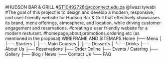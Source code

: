 #HUDSON BAR & GRILL
#ST10492728@rcconnect.edu.za @lwazi tywabi
#The goal of this project is to design and develop a modern, responsive, and user-friendly website for Hudson Bar & Grill that effectively showcases its brand, menu offerings, atmosphere, and location, while driving customer engagement and reservations.
#creating a user friendly website for a modern resturant.
#homepage,about,promotions,ordering etc (as mentioned in the proposal)
WIREFRAME AND SITEMAPS
Home
├── Menu
│   ├── Starters
│   ├── Main Courses
│   ├── Desserts
│   └── Drinks
├── About Us
├── Reservations
├── Order Online
├── Events / Catering
├── Gallery
├── Blog / News
├── Contact Us
└── FAQ

